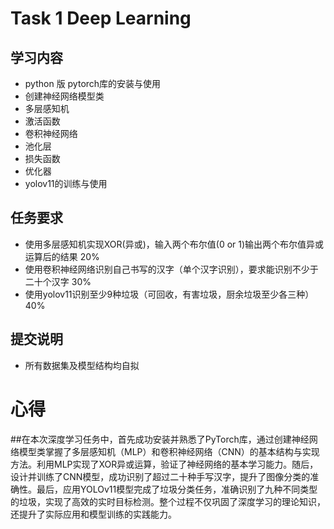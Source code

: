 # Task 1 Deep Learning
## 学习内容
 - python 版 pytorch库的安装与使用
 - 创建神经网络模型类
 - 多层感知机
 - 激活函数
 - 卷积神经网络
 - 池化层
 - 损失函数
 - 优化器
 - yolov11的训练与使用
## 任务要求
 - 使用多层感知机实现XOR(异或)，输入两个布尔值(0 or 1)输出两个布尔值异或运算后的结果 20%
 - 使用卷积神经网络识别自己书写的汉字（单个汉字识别），要求能识别不少于二十个汉字 30%
 - 使用yolov11识别至少9种垃圾（可回收，有害垃圾，厨余垃圾至少各三种）40%
## 提交说明
 - 所有数据集及模型结构均自拟
# 心得
##在本次深度学习任务中，首先成功安装并熟悉了PyTorch库，通过创建神经网络模型类掌握了多层感知机（MLP）和卷积神经网络（CNN）的基本结构与实现方法。利用MLP实现了XOR异或运算，验证了神经网络的基本学习能力。随后，设计并训练了CNN模型，成功识别了超过二十种手写汉字，提升了图像分类的准确性。最后，应用YOLOv11模型完成了垃圾分类任务，准确识别了九种不同类型的垃圾，实现了高效的实时目标检测。整个过程不仅巩固了深度学习的理论知识，还提升了实际应用和模型训练的实践能力。
